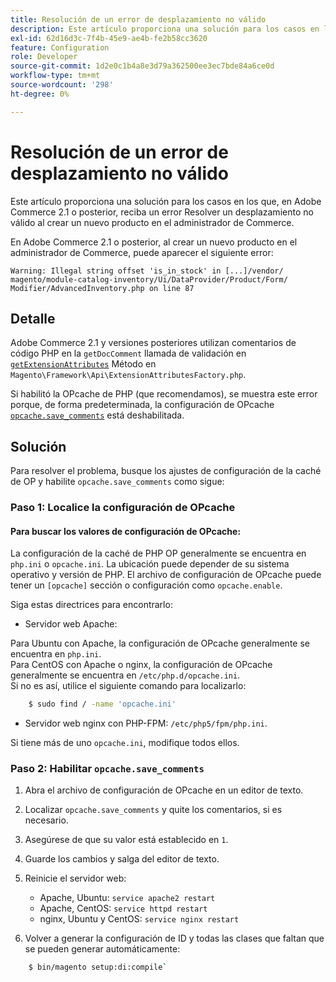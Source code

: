 ```yaml
---
title: Resolución de un error de desplazamiento no válido
description: Este artículo proporciona una solución para los casos en los que, en Adobe Commerce 2.1 o posterior, reciba un error Resolver un desplazamiento no válido al crear un nuevo producto en el administrador de Commerce.
exl-id: 62d16d3c-7f4b-45e9-ae4b-fe2b58cc3620
feature: Configuration
role: Developer
source-git-commit: 1d2e0c1b4a8e3d79a362500ee3ec7bde84a6ce0d
workflow-type: tm+mt
source-wordcount: '298'
ht-degree: 0%

---
```


# Resolución de un error de desplazamiento no válido

Este artículo proporciona una solución para los casos en los que, en Adobe Commerce 2.1 o posterior, reciba un error Resolver un desplazamiento no válido al crear un nuevo producto en el administrador de Commerce.

En Adobe Commerce 2.1 o posterior, al crear un nuevo producto en el administrador de Commerce, puede aparecer el siguiente error:

```text
Warning: Illegal string offset 'is_in_stock' in [...]/vendor/
magento/module-catalog-inventory/Ui/DataProvider/Product/Form/
Modifier/AdvancedInventory.php on line 87
```

## Detalle

Adobe Commerce 2.1 y versiones posteriores utilizan comentarios de código PHP en la `getDocComment` llamada de validación en [`getExtensionAttributes`](https://github.com/magento/magento2/blob/2.3/lib/internal/Magento/Framework/Api/ExtensionAttributesFactory.php#L64-L73) Método en `Magento\Framework\Api\ExtensionAttributesFactory.php`.

Si habilitó la OPcache de PHP (que recomendamos), se muestra este error porque, de forma predeterminada, la configuración de OPcache [`opcache.save_comments`](http://php.net/manual/en/opcache.configuration.php#ini.opcache.save_comments) está deshabilitada.

## Solución

Para resolver el problema, busque los ajustes de configuración de la caché de OP y habilite `opcache.save_comments` como sigue:

### Paso 1: Localice la configuración de OPcache

#### Para buscar los valores de configuración de OPcache:

La configuración de la caché de PHP OP generalmente se encuentra en `php.ini` o `opcache.ini`. La ubicación puede depender de su sistema operativo y versión de PHP. El archivo de configuración de OPcache puede tener un `[opcache]` sección o configuración como `opcache.enable`.

Siga estas directrices para encontrarlo:

* Servidor web Apache:<br>

Para Ubuntu con Apache, la configuración de OPcache generalmente se encuentra en `php.ini`.<br>
Para CentOS con Apache o nginx, la configuración de OPcache generalmente se encuentra en `/etc/php.d/opcache.ini`.<br>
Si no es así, utilice el siguiente comando para localizarlo:

```bash
    $ sudo find / -name 'opcache.ini'
```

* Servidor web nginx con PHP-FPM: `/etc/php5/fpm/php.ini`.

Si tiene más de uno `opcache.ini`, modifique todos ellos.


### Paso 2: Habilitar `opcache.save_comments`

1. Abra el archivo de configuración de OPcache en un editor de texto.
1. Localizar `opcache.save_comments` y quite los comentarios, si es necesario.
1. Asegúrese de que su valor está establecido en `1`.
1. Guarde los cambios y salga del editor de texto.
1. Reinicie el servidor web:

   * Apache, Ubuntu: `service apache2 restart`
   * Apache, CentOS: `service httpd restart`
   * nginx, Ubuntu y CentOS: `service nginx restart`

1. Volver a generar la configuración de ID y todas las clases que faltan que se pueden generar automáticamente:

```bash
    $ bin/magento setup:di:compile`
```
